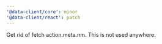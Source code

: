 ```yaml
---
'@data-client/core': minor
'@data-client/react': patch
---
```


Get rid of fetch action.meta.nm. This is not used anywhere.
